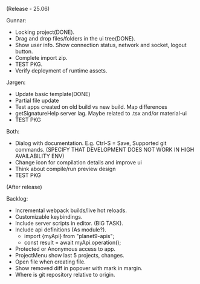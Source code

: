 (Release - 25.06)

Gunnar:
* Locking project(DONE).
* Drag and drop files/folders in the ui tree(DONE).
* Show user info. Show connection status, network and socket, logout button.
* Complete import zip.
* TEST PKG.
* Verify deployment of runtime assets.

Jørgen:
* Update basic template(DONE)
* Partial file update
* Test apps created on old build vs new build. Map differences
* getSignatureHelp server lag. Maybe related to .tsx and/or material-ui
* TEST PKG

Both:
* Dialog with documentation. E.g. Ctrl-S = Save, Supported git commands. (SPECIFY THAT DEVELOPMENT DOES NOT WORK IN HIGH AVAILABILITY ENV)
* Change icon for compilation details and improve ui
* Think about compile/run preview design
* TEST PKG

(After release)

Backlog:
* Incremental webpack builds/live hot reloads.
* Customizable keybindings.
* Include server scripts in editor. (BIG TASK).
* Include api definitions (As module?).
   - import {myApi} from "planet9-apis";
   - const result = await myApi.operation();
* Protected or Anonymous access to app.
* ProjectMenu show last 5 projects, changes.
* Open file when creating file.
* Show removed diff in popover with mark in margin.
* Where is git repository relative to origin.